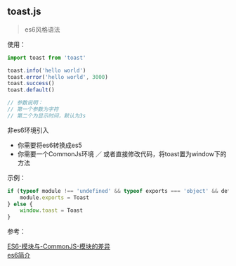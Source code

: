 ## toast.js
>es6风格语法

使用：
```js
import toast from 'toast'

toast.info('hello world')
toast.error('hello world', 3000)
toast.success()
toast.default()

// 参数说明：
// 第一个参数为字符
// 第二个为显示时间，默认为3s
```

非es6环境引入
+ 你需要将es6转换成es5
+ 你需要一个CommonJs环境 ／ 或者直接修改代码，将toast置为window下的方法

示例：
```js
if (typeof module !== 'undefined' && typeof exports === 'object' && define.cmd) {  
    module.exports = Toast
} else {  
    window.toast = Toast
}  
```

参考：  

[ES6-模块与-CommonJS-模块的差异](http://es6.ruanyifeng.com/#docs/module-loader#ES6-模块与-CommonJS-模块的差异)   
[es6简介](http://es6.ruanyifeng.com/#docs/intro)
